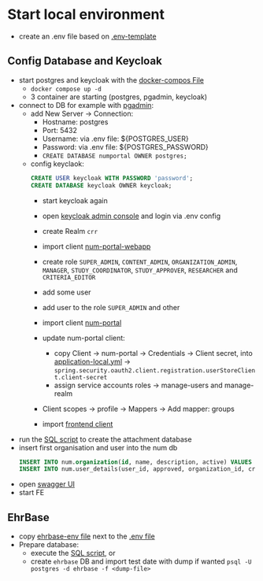 # Start local environment

* create an .env file based on [.env-template](.env-template)

## Config Database and Keycloak

* start postgres and keycloak with the [docker-compos File](docker-compose.yaml)
  * `docker compose up -d`
  * 3 container are starting (postgres, pgadmin, keycloak)
* connect to DB for example with [pgadmin](localhost:8888):
  * add New Server -> Connection:
    * Hostname: postgres
    * Port: 5432
    * Username: via .env file: ${POSTGRES_USER}
    * Password: via .env file: ${POSTGRES_PASSWORD}
    * `CREATE DATABASE numportal OWNER postgres;`
  * config keyclaok:
      ```SQL
      CREATE USER keycloak WITH PASSWORD 'password';
      CREATE DATABASE keycloak OWNER keycloak;
      ```
    * start keycloak again
    * open [keycloak admin console](http://localhost:8180/admin/) and login via .env config
    * create Realm `crr`
    * import client [num-portal-webapp](num-portal-webapp.json) 
    * create role `SUPER_ADMIN`, `CONTENT_ADMIN`, `ORGANIZATION_ADMIN`, `MANAGER`, `STUDY_COORDINATOR`, `STUDY_APPROVER`, `RESEARCHER` and `CRITERIA_EDITOR`
    * add some user
    * add user to the role `SUPER_ADMIN` and other
    * import client [num-portal](num-portal.json)
    * update num-portal client:
      * copy Client -> num-portal -> Credentials -> Client secret, into [application-local.yml](./../src/main/resources/application-local.yml) -> `spring.security.oauth2.client.registration.userStoreClient.client-secret`
      * assign service accounts roles -> manage-users and manage-realm
    * Client scopes -> profile -> Mappers -> Add mapper: groups

      [//]: # ( move to FE repo )
    * import [frontend client](num-portal-webapp.json)
* run the [SQL script](./../attachments-db-setup/createdb.sql) to create the attachment database
* insert first organisation and user into the num db
  ```sql
  INSERT INTO num.organization(id, name, description, active) VALUES (1, 'name', 'description', true);
  INSERT INTO num.user_details(user_id, approved, organization_id, created_date) VALUES (<<USER_ID_FROM_KEYCLOAK>>, true, 1, current_date);
  ```
* open [swagger UI](http://localhost:8090/swagger-ui/index.html)
* start FE

## EhrBase
* copy [ehrbase-env file](https://github.com/ehrbase/ehrbase/blob/master/.env.ehrbase) next to the [.env file](.env)
* Prepare database:
  * execute the [SQL script](https://github.com/ehrbase/ehrbase/blob/develop/createdb.sql), or
  * create `ehrbase` DB and import test date with dump if wanted `psql -U postgres -d ehrbase -f <dump-file>`
